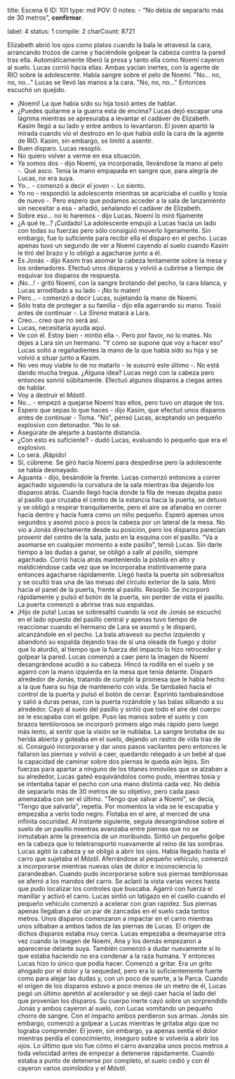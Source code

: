 title:          Escena 6
ID:             101
type:           md
POV:            0
notes:          - "No debía de separarlo más de 30 metros", **confirmar**.
                
label:          4
status:         1
compile:        2
charCount:      8721


Elizabeth abrió los ojos como platos cuando la bala le atravesó la cara, arrancando trozos de carne y haciéndole golpear la cabeza contra la pared tras ella. Automáticamente liberó la presa y tanto ella como Noemí cayeron al suelo.
Lucas corrió hacia ellas. Ambas yacían inertes, con la agente de RIO sobre la adolescente.
Había sangre sobre el pelo de Noemí.
"No... no, no, no..."
Lucas se llevó las manos a la cara.
"No, no, no..."
Entonces escuchó un quejido.
- ¡Noemí!
La que había sido su hija tosió antes de hablar.
- ¿Puedes quitarme a la guarra esta de encima?
Lucas dejó escapar una lágrima mientras se apresuraba a levantar el cadáver de Elizabeth. Kasim llegó a su lado y entre ambos lo levantaron.
El joven apartó la mirada cuando vio el destrozo en lo que había sido la cara de la agente de RIO. Kasim, sin embargo, se limitó a asentir.
- Buen disparo.
Lucas resopló.
- No quiero volver a verme en esa situación.
- Ya somos dos - dijo Noemí, ya incorporada, llevándose la mano al pelo -. Qué asco.
Tenía la mano empapada en sangre que, para alegría de Lucas, no era suya.
- Yo... - comenzó a decir el joven -. Lo siento.
- Yo no - respondió la adolescente mientras se acariciaba el cuello y tosía de nuevo -. Pero espero que podamos acceder a la sala de lanzamiento sin necesitar a esa - añadió, señalando el cadáver de Elizabeth.
- Sobre eso... no lo haremos - dijo Lucas.
Noemí lo miró fijamente
- ¿A qué te...? ¡Cuidado!
La adolescente empujó a Lucas hacia un lado con todas su fuerzas pero sólo consiguió moverlo ligeramente. Sin embargo, fue lo suficiente para recibir ella el disparo en el pecho.
Lucas apenas tuvo un segundo de ver a Noemí cayendo al suelo cuando Kasim le tiró del brazo y lo obligó a agacharse junto a él.
- Es Jonás - dijo Kasim tras asomar la cabeza lentamente sobre la mesa y los ordenadores.
Efectuó unos disparos y volvió a cubrirse a tiempo de esquivar los disparos de respuesta.
- ¡No...! - gritó Noemí, con la sangre brotando del pecho, la cara blanca, y Lucas arrodillado a su lado - ¡No lo maten!
- Pero... - comenzó a decir Lucas, sujetando la mano de Noemí.
- Sólo trata de proteger a su familia - dijo ella agarrando su mano. Tosió antes de continuar -. La *Sirena* matará a Lara.
- Creo... creo que no será así.
- Lucas, necesitaría ayuda aquí.
- Ve con él. Estoy bien - mintió ella -. Pero por favor, no lo mates. No dejes a Lara sin un hermano.
"Y cómo se supone que voy a hacer eso"
Lucas soltó a regañadientes la mano de la que había sido su hija y se volvió a situar junto a Kasim.
- No veo muy viable lo de no matarlo - le susurró este último -. No está dando mucha tregua. ¿Alguna idea?
Lucas negó con la cabeza pero entonces sonrió súbitamente. Efectuó algunos disparos a ciegas antes de hablar.
- Voy a destruir el *Mástil*.
- No... - empezó a quejarse Noemí tras ellos, pero tuvo un ataque de tos.
- Espero que sepas lo que haces - dijo Kasim, que efectuó unos disparos antes de continuar - Toma.
"No", pensó Lucas, aceptando un pequeño explosivo con detonador. "No lo sé.
- Asegúrate de alejarte a bastante distancia.
- ¿Con esto es suficiente? - dudó Lucas, evaluando lo pequeño que era el explosivo.
- Lo será. ¡Rápido!
- Sí, cúbreme.
Se giró hacia Noemí para despedirse pero la adolescente se había desmayado.
- Aguanta - dijo, besándole la frente.
Lucas comenzó entonces a correr agachado siguiendo la curvatura de la sala mientras iba dejando los disparos atrás.
Cuando llegó hacia donde la fila de mesas dejaba paso al pasillo que cruzaba el centro de la estancia hacia la puerta, se detuvo y se obligó a respirar tranquilamente, pero el aire se afanaba en correr hacia dentro y hacia fuera como un niño pequeño.
Esperó apenas unos segundos y asomó poco a poco la cabeza por un lateral de la mesa. No vio a Jonás directamente desde su posición, pero los disparos parecían provenir del centro de la sala, justo en la esquina con el pasillo.
"Va a asomarse en cualquier momento a este pasillo", temió Lucas.
Sin darle tiempo a las dudas a ganar, se obligó a salir al pasillo, siempre agachado. Corrió hacia atrás manteniendo la pistola en alto y maldiciéndose cada vez que se incorporaba instintivamente para entonces agacharse rápidamente.
Llegó hasta la puerta sin sobresaltos y se ocultó tras una de las mesas del círculo exterior de la sala. Miró hacia el panel de la puerta, frente al pasillo. Resopló.
Se incorporó rápidamente y pulsó el botón de la puerta, sin perder de vista el pasillo. La puerta comenzó a abrirse tras sus espaldas.
- ¡Hijo de puta!
Lucas se sobresaltó cuando la voz de Jonás se escuchó en el lado opuesto del pasillo central y apenas tuvo tiempo de reaccionar cuando el hermano de Lara se asomó y le disparó, alcanzándole en el pecho.
La bala atravesó su pecho izquierdo y abandonó su espalda dejando tras de sí una oleada de fuego y dolor que lo aturdió, al tiempo que la fuerza del impacto lo hizo retroceder y golpear la pared.
Lucas comenzó a caer pero la imagen de Noemí desangrándose acudió a su cabeza. Hincó la rodilla en el suelo y se agarró con la mano izquierda en la mesa que tenía delante. Disparó alrededor de Jonás, tratando de cumplir la promesa que le había hecho a la que fuera su hija de mantenerlo con vida.
Se tambaleó hacia el control de la puerta y pulsó el botón de cerrar. Esprintó tambaleándose y salió a duras penas, con la puerta rozándole y las balas silbando a su alrededor.
Cayó al suelo del pasillo y sintió que todo el aire del cuerpo se le escapaba con el golpe. Puso las manos sobre el suelo y con brazos temblorosos se incorporó primero algo más rápido pero luego más lento, al sentir que la visión se le nublaba.
La sangre brotaba de su herida abierta y goteaba en el suelo, dejando un rastro de vida tras de si.
Consiguió incorporarse y dar unos pasos vacilantes pero entonces le fallaron las piernas y volvió a caer, quedando relegado a un bebé al que la capacidad de caminar sobre dos piernas le queda aún lejos.
Sin fuerzas para apartar a ninguno de los titanes inmóviles que se alzaban a su alrededor, Lucas gateó esquivándolos como pudo, mientras tosía y se intentaba tapar el pecho con una mano distinta cada vez.
No debía de separarlo más de 30 metros de su objetivo, pero cada paso amenazaba con ser el último.
"Tengo que salvar a Noemí", se decía, "Tengo que salvarla", repetía.
Por momentos la vida se le escapaba y empezaba a verlo todo negro. Flotaba en el aire, al merced de una infinita oscuridad. Al instante siguiente, seguía desangrándose sobre el suelo de un pasillo mientras avanzaba entre piernas que no se inmutaban ante la presencia de un moribundo.
Sintió un pequeño golpe en la cabeza que lo teletransportó nuevamente al reino de las sombras. Lucas agitó la cabeza y se obligó a abrir los ojos.
Había llegado hasta el carro que sujetaba el *Mástil*.
Aferrándose al pequeño vehículo, comenzó a incorporarse mientras nuevas olas de dolor e inconsciencia lo zarandeaban. Cuando pudo incorporarse sobre sus piernas temblorosas se aferró a los mandos del carro.
Se aclaró la vista varias veces hasta que pudo localizar los controles que buscaba. Agarró con fuerza el manillar y activó el carro.
Lucas sintió un latigazo en el cuello cuando el pequeño vehículo comenzó a acelerar con gran rapidez. Sus piernas apenas llegaban a dar un par de zancadas en el suelo cada tantos metros.
Unos disparos comenzaron a impactar en el carro mientras unos silbaban a ambos lados de las piernas de Lucas.
El origen de dichos disparos estaba muy cerca.
Lucas empezaba a desmayarse otra vez cuando la imagen de Noemí, Ana y los demás empezaron a aparecerse delante suya. También comenzó a dudar nuevamente si lo que estaba haciendo no era condenar a la raza humana.
Y entonces Lucas hizo lo único que podía hacer.
Comenzó a gritar.
Era un grito ahogado por el dolor y la sequedad, pero era lo suficientemente fuerte como para alejar las dudas y, con un poco de suerte, a la Parca.
Cuando el origen de los disparos estuvo a poco menos de un metro de él, Lucas pegó un último apretón al acelerador y se dejó caer hacia el lado del que provenían los disparos.
Su cuerpo inerte cayó sobre un sorprendido Jonás y ambos cayeron al suelo, con Lucas vomitando un pequeño chorro de sangre.
Con el impacto ambos perdieron sus armas. Jonás sin embargo, comenzó a golpear a Lucas mientras le gritaba algo que no lograba comprender. El joven, sin embargo, ya apenas sentía el dolor mientras perdía el conocimiento, inseguro sobre si volvería a abrir los ojos.
Lo último que vio fue cómo el carro avanzaba unos pocos metros a toda velocidad antes de empezar a detenerse rápidamente. Cuando estaba a punto de detenerse por completo, el suelo cedió y con él cayeron varios *asimilados* y el *Mástil*. 